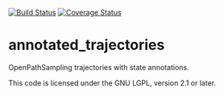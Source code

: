 [![Build Status](https://travis-ci.org/dwhswenson/annotated_trajectories.svg?branch=master)](https://travis-ci.org/dwhswenson/annotated_trajectories)
[![Coverage Status](https://coveralls.io/repos/github/dwhswenson/annotated_trajectories/badge.svg?branch=master)](https://coveralls.io/github/dwhswenson/annotated_trajectories?branch=master)

# annotated_trajectories

OpenPathSampling trajectories with state annotations.

This code is licensed under the GNU LGPL, version 2.1 or later.
